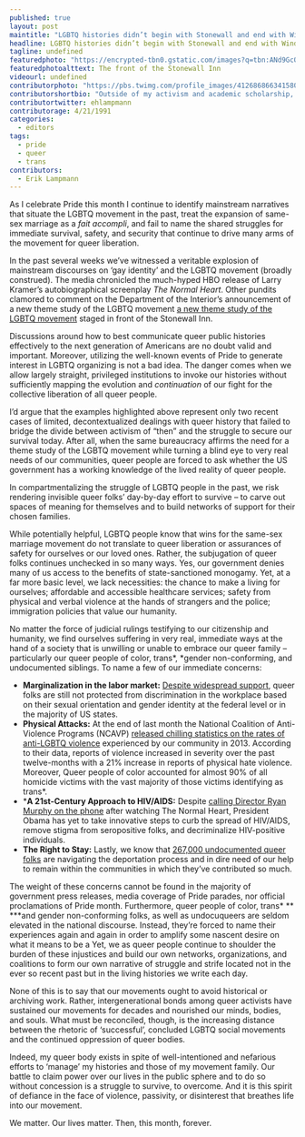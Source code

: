 ```yaml
---
published: true
layout: post
maintitle: "LGBTQ histories didn’t begin with Stonewall and end with Windsor - {Young}ist"
headline: LGBTQ histories didn’t begin with Stonewall and end with Windsor
tagline: undefined
featuredphoto: "https://encrypted-tbn0.gstatic.com/images?q=tbn:ANd9GcQo5FafDdjk61HG6Xz6K0LR1gGKqxfjfELuFTPzWqhWsZHiINjZEQ"
featuredphotoalttext: The front of the Stonewall Inn
videourl: undefined
contributorphoto: "https://pbs.twimg.com/profile_images/412686866341580800/_QTo5onz.png"
contributorshortbio: "Outside of my activism and academic scholarship, Erik enjoys loose-leaf tea, the “West Wing,” and vegetarian cooking."
contributortwitter: ehlampmann
contributorage: 4/21/1991
categories: 
  - editors
tags: 
  - pride
  - queer
  - trans
contributors: 
  - Erik Lampmann
---
```


As I celebrate Pride this month I continue to identify mainstream narratives that situate the LGBTQ movement in the past, treat the expansion of same-sex marriage as a _fait accompli_, and fail to name the shared struggles for immediate survival, safety, and security that continue to drive many arms of the movement for queer liberation.

In the past several weeks we’ve witnessed a veritable explosion of mainstream discourses on ‘gay identity’ and the LGBTQ movement (broadly construed). The media chronicled the much-hyped HBO release of Larry Kramer’s autobiographical screenplay _The Normal Heart_. Other pundits clamored to comment on the Department of the Interior’s announcement of a new theme study of the LGBTQ movement [a new theme study of the LGBTQ movement](https://www.youtube.com/watch?v=SQKlMO05sjM/) staged in front of the Stonewall Inn. 

Discussions around how to best communicate queer public histories effectively to the next generation of Americans are no doubt valid and important. Moreover, utilizing the well-known events of Pride to generate interest in LGBTQ organizing is not a bad idea. The danger comes when we allow largely straight, privileged institutions to invoke our histories without sufficiently mapping the evolution and _continuation_ of our fight for the collective liberation of all queer people.

I’d argue that the examples highlighted above represent only two recent cases of limited, decontextualized dealings with queer history that failed to bridge the divide between activism of “then” and the struggle to secure our survival today. After all, when the same bureaucracy affirms the need for a theme study of the LGBTQ movement while turning a blind eye to very real needs of our communities, queer people are forced to ask whether the US government has a working knowledge of the lived reality of queer people.

In compartmentalizing the struggle of LGBTQ people in the past, we risk rendering invisible queer folks’ day-by-day effort to survive – to carve out spaces of meaning for themselves and to build networks of support for their chosen families. 

While potentially helpful, LGBTQ people know that wins for the same-sex marriage movement do not translate to queer liberation or assurances of safety for ourselves or our loved ones. Rather, the subjugation of queer folks continues unchecked in so many ways. Yes, our government denies many of us access to  the benefits of state-sanctioned monogamy. Yet, at a far more basic level, we lack necessities: the chance to make a living for ourselves; affordable and accessible healthcare services; safety from physical and verbal violence at the hands of strangers and the police; immigration policies that value our humanity. 

No matter the force of judicial rulings testifying to our citizenship and humanity, we find ourselves suffering in very real, immediate ways at the hand of a society that is unwilling or unable to embrace our queer family – particularly our queer people of color, trans*, *gender non-conforming, and undocumented siblings. To name a few of our immediate concerns:

- **Marginalization in the labor market:** [Despite widespread support](http://www.advocate.com/politics/2013/12/14/poll-majority-americans-support-trans-inclusive-enda), queer folks are still not protected from discrimination in the workplace based on their sexual orientation and gender identity at the federal level or in the majority of US states. 
- **Physical Attacks:** At the end of last month the National Coalition of Anti-Violence Programs (NCAVP) [released chilling statistics on the rates of anti-LGBTQ violence](http://www.avp.org/resources/avp-resources/315--2013-report-on-lesbian-gay-bisexual-transgender-queer-and-hiv-affected-hate-violence) experienced by our community in 2013. According to their data, reports of violence increased in severity over the past twelve-months with a 21% increase in reports of physical hate violence. Moreover, Queer people of color accounted for almost 90% of all homicide victims with the vast majority of those victims identifying as trans*. 
- ***A 21st-Century Approach to HIV/AIDS:** Despite [calling Director Ryan Murphy on the phone](http://www.vanityfair.com/online/daily/2014/06/obama-the-normal-heart-ryan-murphy-scandal) after watching The Normal Heart, President Obama has yet to take innovative steps to curb the spread of HIV/AIDS, remove stigma from seropositive folks, and decriminalize HIV-positive individuals.
- **The Right to Stay:** Lastly, we know that [267,000 undocumented queer folks](http://southernersonnewground.org/tag/queeringimmigration/) are navigating the deportation process and in dire need of our help to remain within the communities in which they’ve contributed so much.


The weight of these concerns cannot be found in the majority of government press releases, media coverage of Pride parades, nor official proclamations of Pride month. Furthermore, queer people of color, trans* ** ***and gender non-conforming folks, as well as undocuqueers are seldom elevated in the national discourse. Instead, they’re forced to name their experiences again and again in order to amplify some nascent desire on what it means to be a Yet, we as queer people continue to shoulder the burden of these injustices and build our own networks, organizations, and coalitions to form our own narrative of struggle and strife located not in the ever so recent past but in the living histories we write each day.

None of this is to say that our movements ought to avoid historical or archiving work. Rather, intergenerational bonds among queer activists have sustained our movements for decades and nourished our minds, bodies, and souls. What must be reconciled, though, is the increasing distance between the rhetoric of ‘successful’, concluded LGBTQ social movements and the continued oppression of queer bodies.

Indeed, my queer body exists in spite of well-intentioned and nefarious efforts to ‘manage’ my histories and those of my movement family. Our battle to claim power over our lives in the public sphere and to do so without concession is a struggle to survive, to overcome. And it is this spirit of defiance in the face of violence, passivity, or disinterest that breathes life into our movement.

We matter. Our lives matter. Then, this month, forever.